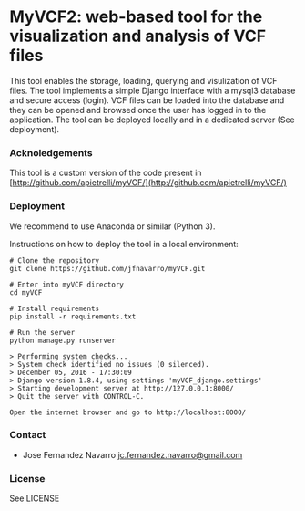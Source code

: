 

# MyVCF2: web-based tool for the visualization and analysis of VCF files

This tool enables the storage, loading, querying and visulization of 
VCF files. The tool implements a simple Django interface with a mysql3
database and secure access (login). VCF files can be loaded into the 
database and they can be opened and browsed once the user has logged
in to the application. The tool can be deployed locally and in a dedicated
server (See deployment). 

### Acknoledgements

This tool is a custom version of the code present in [http://github.com/apietrelli/myVCF/](http://github.com/apietrelli/myVCF/)


### Deployment

We recommend to use Anaconda or similar (Python 3).

Instructions on how to deploy the tool in a local environment:


``` shell
# Clone the repository
git clone https://github.com/jfnavarro/myVCF.git

# Enter into myVCF directory
cd myVCF

# Install requirements
pip install -r requirements.txt

# Run the server
python manage.py runserver

> Performing system checks...
> System check identified no issues (0 silenced).
> December 05, 2016 - 17:30:09
> Django version 1.8.4, using settings 'myVCF_django.settings'
> Starting development server at http://127.0.0.1:8000/
> Quit the server with CONTROL-C.

Open the internet browser and go to http://localhost:8000/
```

### Contact

* Jose Fernandez Navarro [jc.fernandez.navarro@gmail.com](mailto:jc.fernandez.navarro@gmail.com)

### License 
See LICENSE

